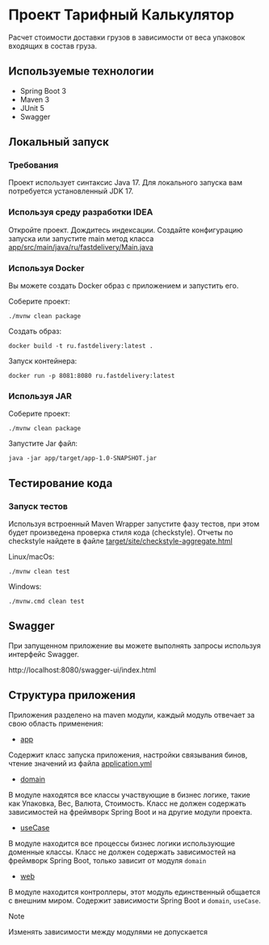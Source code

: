 # Проект Тарифный Калькулятор

Расчет стоимости доставки грузов в зависимости от веса
упаковок входящих в состав груза.

## Используемые технологии

- Spring Boot 3
- Maven 3
- JUnit 5
- Swagger

## Локальный запуск

### Требования

Проект использует синтаксис Java 17. Для локального запуска вам потребуется
установленный JDK 17.

### Используя среду разработки IDEA

Откройте проект. Дождитесь индексации. Создайте конфигурацию запуска
или запустите main метод
класса [app/src/main/java/ru/fastdelivery/Main.java](app/src/main/java/ru/fastdelivery/Main.java)

### Используя Docker

Вы можете создать Docker образ с приложением и запустить его.

Соберите проект:

```shell
./mvnw clean package
```

Создать образ:

```shell
docker build -t ru.fastdelivery:latest .
```

Запуск контейнера:

```shell
docker run -p 8081:8080 ru.fastdelivery:latest
```

### Используя JAR

Соберите проект:

```shell
./mvnw clean package
```

Запустите Jar файл:

```shell
java -jar app/target/app-1.0-SNAPSHOT.jar
```

## Тестирование кода

### Запуск тестов

Используя встроенный Maven Wrapper запустите
фазу тестов, при этом будет произведена проверка
стиля кода (checkstyle). Отчеты по checkstyle
найдете в файле
[target/site/checkstyle-aggregate.html](target/site/checkstyle-aggregate.html)

Linux/macOs:

```shell
./mvnw clean test
```

Windows:

```shell
./mvnw.cmd clean test
```

## Swagger

При запущенном приложение вы можете
выполнять запросы используя интерфейс Swagger.

http://localhost:8080/swagger-ui/index.html

## Структура приложения

Приложения разделено на maven модули, каждый
модуль отвечает за свою область применения:

- [app](app)

Содержит класс запуска приложения, настройки связывания бинов,
чтение значений из файла [application.yml](app/src/main/resources/application.yml)

- [domain](domain)

В модуле находятся все классы участвующие в бизнес логике, такие как Упаковка,
Вес, Валюта, Стоимость. Класс не должен содержать зависимостей на фреймворк Spring Boot и на другие модули проекта.

- [useCase](useCase)

В модуле находится все процессы бизнес логики использующие доменные
классы. Класс не должен содержать зависимостей на фреймворк Spring Boot, только зависит от модуля `domain`

- [web](web)

В модуле находится контроллеры, этот модуль единственный общается с
внешним миром. Содержит зависимости Spring Boot и `domain`, `useCase`.

> [!NOTE]
> Изменять зависимости между модулями не допускается
